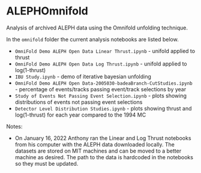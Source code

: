 # ALEPHOmnifold
Analysis of archived ALEPH data using the Omnifold unfolding technique. 

In the `omnifold` folder the current analysis notebooks are listed below.
- `OmniFold Demo ALEPH Open Data Linear Thrust.ipynb` - unifold applied to thrust
- `OmniFold Demo ALEPH Open Data Log Thrust.ipynb` - unifold applied to log(1-thrust)
- `IBU Study.ipynb` - demo of iterative bayesian unfolding
- `OmniFold Demo ALEPH Open Data-2005030-badeaBranch-CutStudies.ipynb` - percentage of events/tracks passing event/track selections by year
- `Study of Events Not Passing Event Selection.ipynb` - plots showing distributions of events not passing event selections
- `Detector Level Distribution Studies.ipynb` - plots showing thrust and log(1-thrust) for each year compared to the 1994 MC


Notes:
- On January 16, 2022 Anthony ran the Linear and Log Thrust notebooks from his computer with the ALEPH data downloaded locally. The datasets are stored on MIT machines and can be moved to a better machine as desired. The path to the data is hardcoded in the notebooks so they must be updated. 